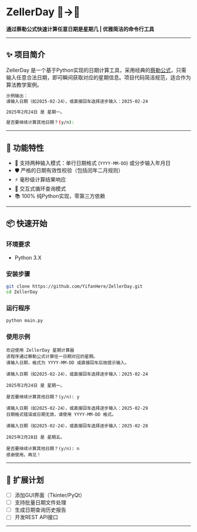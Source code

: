 # ZellerDay 📅→📆

**通过蔡勒公式快速计算任意日期是星期几 | 优雅简洁的命令行工具**

---

## ✨ 项目简介

ZellerDay 是一个基于Python实现的日期计算工具，采用经典的[蔡勒公式](https://en.wikipedia.org/wiki/Zeller%27s_congruence)，只需输入任意合法日期，即可瞬间获取对应的星期信息。项目代码简洁规范，适合作为算法教学案例。

```bash
示例输出：
请输入日期（如2025-02-24），或直接回车选择逐步输入：2025-02-24

2025年2月24日 是 星期一。

是否要继续计算其他日期？(y/n):
```

---

## 🚀 功能特性

- 📌 支持两种输入模式：单行日期格式 (`YYYY-MM-DD`) 或分步输入年月日
- 🛡️ 严格的日期有效性校验（包括闰年二月规则）
- ⚡ 毫秒级计算结果响应
- 🔁 交互式循环查询模式
- 📚 100% 纯Python实现，零第三方依赖

---

## 📦 快速开始

### 环境要求
- Python 3.X

### 安装步骤
```bash
git clone https://github.com/YifanHere/ZellerDay.git
cd ZellerDay
```

### 运行程序
```bash
python main.py
```

### 使用示例
```
欢迎使用 ZellerDay 星期计算器
该程序通过蔡勒公式计算任一日期对应的星期。
请输入日期，格式为 YYYY-MM-DD 或直接回车后按提示输入。

请输入日期（如2025-02-24），或直接回车选择逐步输入：2025-02-24

2025年2月24日 是 星期一。

是否要继续计算其他日期？(y/n): y

请输入日期（如2025-02-24），或直接回车选择逐步输入：2025-02-29
日期格式错误或日期无效，请使用 YYYY-MM-DD 格式。

请输入日期（如2025-02-24），或直接回车选择逐步输入：2025-02-28

2025年2月28日 是 星期五。

是否要继续计算其他日期？(y/n): n
感谢使用，再见！
```

---

## 🌱 扩展计划

- [ ] 添加GUI界面（Tkinter/PyQt）
- [ ] 支持批量日期文件处理
- [ ] 生成日期查询历史报告
- [ ] 开发REST API接口

---